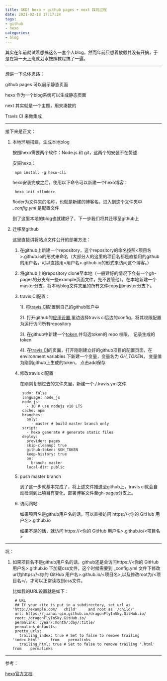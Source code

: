 ```yaml
---
title: GKD! hexo + github pages + next 踩坑过程
date: 2021-02-18 17:17:24
tags:
- github
- hexo
categories:
- blog
---
```


其实在年前就试着想搞这么一套个人blog，然而年前只想着放假并没有开搞，于是在第一天上班就划水按照教程搞了一遍。

----
想讲一下总体思路：

github pages 可以展示静态页面

hexo 作为一个blog系统可以生成静态页面

next 其实就是一个主题，用来凑数的

Travis CI 来做集成

-----

接下来是正文：

1. 本地环境搭建，生成本地blog

    按照hexo需要两个软件：Node.js 和 git，这两个的安装不在赘述

    安装hexo：

        npm install -g hexo-cli 

    hexo安装完成之后，使用以下命令可以新建一个hexo博客：

        hexo init <floder>

    floder为文件夹的名称，也就是新建的博客名，进入到这个文件夹中 *_config.yml* 是配置文件

    到了这里本地的blog也就建好了，下一步我们将其迁移至github上

2. 迁移至github

    这里直接讲将站点文件公开的部署方法：

    1. 在github上新建一个repository，这个repository的命名按照<项目名>.github.io的形式来命名（大部分人的这里的项目名都是直接用的github的用户名，可以直接用<用户名>.github.io的形式来访问这个博客。）

    2. 将github上的repository clone至本地（一般建好的情况下会有一个gh-pages的分支有一些example页面文件，先不要管他），在本地新建一个master分支，将本地blog文件夹里的所有文件copy到master分支下。

    3. travis CI配置：
    
        1). 将[travis CI](https://github.com/marketplace/travis-ci)配置到自己的github账户中

        2). 打开github的[应用设置](https://github.com/settings/installations),里边选择travis ci后边的config，将其权限配置为运行访问所有repository

        3). 在github中新建一个[token](https://github.com/settings/tokens),并勾选token的 repo 权限， 记录生成的token

        4). 在[travis CI]()的页面，打开刚刚建立好的github项目的配置页面，在environment variables 下新建一个变量，变量名为 *GH_TOKEN*， 变量值为刚刚github上生成的token， 点击add保存

    4. 修改travis ci配置

        在刚刚复制过去的文件夹里，新建一个./.travis.yml文件

            sudo: false
            language: node_js
            node_js:
              - 10 # use nodejs v10 LTS
            cache: npm
            branches:
              only:
                - master # build master branch only
            script:
              - hexo generate # generate static files
            deploy:
              provider: pages
              skip-cleanup: true
              github-token: $GH_TOKEN
              keep-history: true
              on:
                branch: master
              local-dir: public
    5. push master branch

        到了这一步就基本完成了，将上述文件推送至github上，travis ci就会自动检测到此项目有变化，部署博客文件至gh-pages分支上。

    6. 访问网站

        如果项目名是github用户名的话，可以直接访问 https://<你的 GitHub 用户名>.github.io

        如果不是的话，就访问 https://<你的 GitHub 用户名>.github.io/<项目名>

-----

坑：

1. 如果项目名不是github用户名的话，github还是会访问https://<你的 GitHub 用户名>.github.io 下加载css文件，这个时候需要到 _config.yml 文件下修改url为https://<你的 GitHub 用户名>.github.io/<项目名>,以及修改root为/<项目名>/，才可以正常读取到css文件。

    比如我的URL设置就是如下：

        # URL
        ## If your site is put in a subdirectory, set url as 'http://example.com/   child'     and root as '/child/'
        url: https://jiahui-qin.github.io/dragonFlyInSky.GitHub.io/
        root: /dragonFlyInSky.GitHub.io/
        permalink: :year/:month/:day/:title/
        permalink_defaults:
        pretty_urls:
          trailing_index: true # Set to false to remove trailing 'index.html'     from    permalinks
          trailing_html: true # Set to false to remove trailing '.html' from    permalinks


----

参考：

[hexo官方文档](https://hexo.io/zh-cn/docs/)

